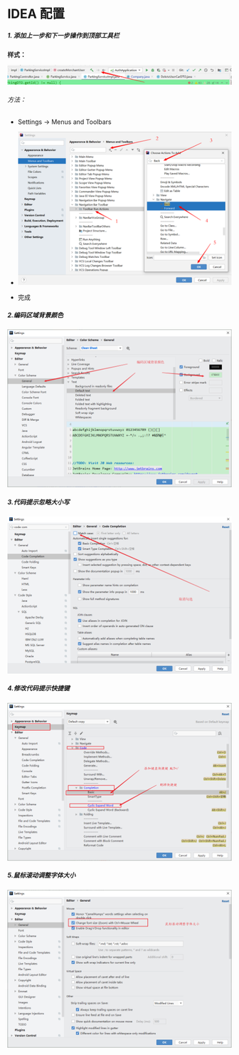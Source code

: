# IDEA 配置



##### 1. 添加上一步和下一步操作到顶部工具栏

**样式：**

![1611286528125](.\配置.assets\1611286528125.png)

###### 方法：

- Settings -> Menus and Toolbars
- ![1611286582299](.\配置.assets\1611286582299.png)

- 完成

##### 2.编码区域背景颜色

![image-20210426150008586](配置.assets/image-20210426150008586.png)



##### 3.代码提示忽略大小写

![image-20210426151124439](配置.assets/image-20210426151124439.png)

##### 4.修改代码提示快捷键

![image-20210426151924720](配置.assets/image-20210426151924720.png)

##### 5.鼠标滚动调整字体大小

![image-20210426154402268](配置.assets/image-20210426154402268.png)

